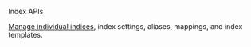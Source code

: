 Index APIs

[Manage individual indices](https://opensearch.org/docs/opensearch/rest-api/index/),
index settings, aliases, mappings, and index templates.

